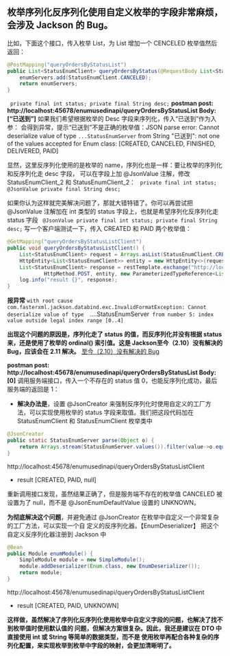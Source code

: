 ## 枚举序列化反序列化使用自定义枚举的字段非常麻烦，会涉及 Jackson 的 Bug。
比如，下面这个接口，传入枚举 List，为 List 增加一个 CENCELED 枚举值然后返回：
```java
@PostMapping("queryOrdersByStatusList")
public List<StatusEnumClient> queryOrdersByStatus(@RequestBody List<StatusEnumClient> enumServers) {
    enumServers.add(StatusEnumClient.CANCELED);
    return enumServers;
}
```
`
private final int status;
private final String desc;`
**postman post: http://localhost:45678/enumusedinapi/queryOrdersByStatusList  Body: [“已送到”]**
如果我们希望根据枚举的 Desc 字段来序列化，传入“已送到”作为入参：
会得到异常，提示“已送到”不是正确的枚举值：JSON parse error: Cannot deserialize value of type 
`...StatusEnumServer` from String "已送到": not one of the values accepted for Enum class: 
[CREATED, CANCELED, FINISHED, DELIVERED, PAID]

显然，这里反序列化使用的是枚举的 name，序列化也是一样：要让枚举的序列化和反序列化走 desc 字段，
可以在字段上加 @JsonValue 注解，修改 StatusEnumClient_2 和 StatusEnumClient_2：
`
private final int status;
@JsonValue
private final String desc;`

如果你认为这样就完美解决问题了，那就大错特错了。你可以再尝试把 @JsonValue 注解加在 int 类型的 
status 字段上，也就是希望序列化反序列化走 status 字段
`
@JsonValue
private final int status;
private final String desc;`
写一个客户端测试一下，传入 CREATED 和 PAID 两个枚举值：
```java
@GetMapping("queryOrdersByStatusListClient")
public void queryOrdersByStatusListClient() {
    List<StatusEnumClient> request = Arrays.asList(StatusEnumClient.CREATED, StatusEnumClient.PAID);
    HttpEntity<List<StatusEnumClient>> entity = new HttpEntity<>(request, new HttpHeaders());
    List<StatusEnumClient> response = restTemplate.exchange("http://localhost:45678/enumusedinapi/queryOrdersByStatusList",
            HttpMethod.POST, entity, new ParameterizedTypeReference<List<StatusEnumClient>>() {}).getBody();
    log.info("result {}", response);
}
```
**报异常**
`with root cause com.fasterxml.jackson.databind.exc.InvalidFormatException: Cannot deserialize value of type 
 `....StatusEnumServer` from number 5: index value outside legal index range [0..4]`

**出现这个问题的原因是，序列化走了 status 的值，而反序列化并没有根据 status 来，还是使用了枚举的 
ordinal() 索引值。这是 Jackson至今（2.10）没有解决的 Bug，应该会在 2.11 解决。**
[至今（2.10）没有解决的 Bug](https://github.com/FasterXML/jackson-databind/issues/1850)

**postman post: http://localhost:45678/enumusedinapi/queryOrdersByStatusList  Body: [0]** 
调用服务端接口，传入一个不存在的 status 值 0，也能反序列化成功，最后服务端的返回是 1：
- **解决办法是**，设置 @JsonCreator 来强制反序列化时使用自定义的工厂方法，可以实现使用枚举的 status 
字段来取值。我们把这段代码加在 StatusEnumClient 和 StatusEnumClient 枚举类中
```java
@JsonCreator
public static StatusEnumServer parse(Object o) {
    return Arrays.stream(StatusEnumServer.values()).filter(value->o.equals(value.status)).findFirst().orElse(null);
}
```
http://localhost:45678/enumusedinapi/queryOrdersByStatusListClient
- result [CREATED, PAID, null]

重新调用接口发现，虽然结果正确了，但是服务端不存在的枚举值 CANCELED 被设置为了 null，而不是 
@JsonEnumDefaultValue 设置的 UNKNOWN。

**为彻底解决这个问题**，并避免通过 @JsonCreator 在枚举中自定义一个非常复杂的工厂方法，可以实现一个自
定义的反序列化器。【EnumDeserializer】
把这个自定义反序列化器注册到 Jackson 中
```java
@Bean
public Module enumModule() {
    SimpleModule module = new SimpleModule();
    module.addDeserializer(Enum.class, new EnumDeserializer());
    return module;
}
```
http://localhost:45678/enumusedinapi/queryOrdersByStatusListClient
 - result [CREATED, PAID, UNKNOWN]

**这样做，虽然解决了序列化反序列化使用枚举中自定义字段的问题，也解决了找不到枚举值时使用默认值的
问题，但解决方案很复杂。因此，我还是建议在 DTO 中直接使用 int 或 String 等简单的数据类型，而不是
使用枚举再配合各种复杂的序列化配置，来实现枚举到枚举中字段的映射，会更加清晰明了。**